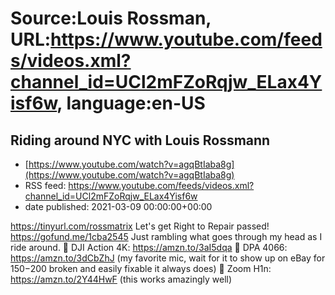 # Source:Louis Rossman, URL:https://www.youtube.com/feeds/videos.xml?channel_id=UCl2mFZoRqjw_ELax4Yisf6w, language:en-US

## Riding around NYC with Louis Rossmann
 - [https://www.youtube.com/watch?v=agqBtIaba8g](https://www.youtube.com/watch?v=agqBtIaba8g)
 - RSS feed: https://www.youtube.com/feeds/videos.xml?channel_id=UCl2mFZoRqjw_ELax4Yisf6w
 - date published: 2021-03-09 00:00:00+00:00

https://tinyurl.com/rossmatrix
Let's get Right to Repair passed! https://gofund.me/1cba2545
Just rambling what goes through my head as I ride around. 
🔵 DJI Action 4K: https://amzn.to/3aI5dqa
🔵 DPA 4066: https://amzn.to/3dCbZhJ (my favorite mic, wait for it to show up on eBay for $150-$200 broken and easily fixable it always does)
🔵 Zoom H1n: https://amzn.to/2Y44HwF (this works amazingly well)

